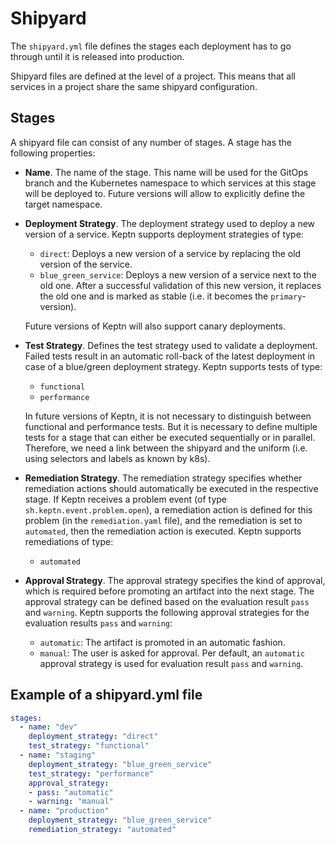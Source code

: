 # Shipyard

The `shipyard.yml` file defines the stages each deployment has to go through until it is released into production. 

Shipyard files are defined at the level of a project. This means that all services in a project share the same shipyard configuration. 

## Stages


A shipyard file can consist of any number of stages. A stage has the following properties:

* **Name**. The name of the stage. This name will be used for the GitOps branch and the Kubernetes namespace to which services at this stage will be deployed to. Future versions will allow to explicitly define the target namespace.

* **Deployment Strategy**. The deployment strategy used to deploy a new version of a service. Keptn supports deployment strategies of type: 
  * `direct`: Deploys a new version of a service by replacing the old version of the service.
  * `blue_green_service`: Deploys a new version of a service next to the old one. After a successful validation of this new version, it replaces the old one and is marked as stable (i.e. it becomes the `primary`-version).

   Future versions of Keptn will also support canary deployments.

* **Test Strategy**. Defines the test strategy used to validate a deployment. Failed tests result in an automatic roll-back of the latest deployment in case of a blue/green deployment strategy. Keptn supports tests of type:
  * `functional` 
  * `performance` 

  In future versions of Keptn, it is not necessary to distinguish between functional and performance tests. But it is necessary to define multiple tests for a stage that can either be executed sequentially or in parallel. Therefore, we need a link between the shipyard and the uniform (i.e. using selectors and labels as known by k8s).

* **Remediation Strategy**. The remediation strategy specifies whether remediation actions should automatically be executed in the respective stage. If Keptn receives a problem event (of type `sh.keptn.event.problem.open`), a remediation action is defined for this problem (in the `remediation.yaml` file), and the remediation is set to `automated`, then the remediation action is executed. 
Keptn supports remediations of type:
  * `automated`
  
* **Approval Strategy**. The approval strategy specifies the kind of approval, which is required before promoting an artifact into the next stage. The approval strategy can be defined based on the evaluation result `pass` and `warning`. 
Keptn supports the following approval strategies for the evaluation results `pass` and `warning`:
  * `automatic`: The artifact is promoted in an automatic fashion.
  * `manual`: The user is asked for approval.
Per default, an `automatic` approval strategy is used for evaluation result `pass` and `warning`.

## Example of a shipyard.yml file

```yaml
stages:
  - name: "dev"
    deployment_strategy: "direct"
    test_strategy: "functional"
  - name: "staging"
    deployment_strategy: "blue_green_service"
    test_strategy: "performance"
    approval_strategy: 
    - pass: "automatic"
    - warning: "manual"
  - name: "production"
    deployment_strategy: "blue_green_service"
    remediation_strategy: "automated"
```
